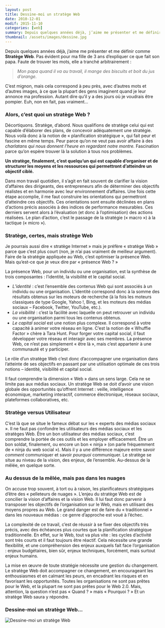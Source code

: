 ```yaml
---
layout: post
title: Dessine-moi un stratège Web
date: 2010-12-01
modif: 2015-11-10
categories: [web]
summary: Depuis quelques années déjà, j’aime me présenter et me définir comme Stratège Web. Pas évident pour ma fille de 3 ans d’expliquer ce que fait son papa.
thumbnail: /assets/images/dessine.jpg
---
```


Depuis quelques années déjà, j’aime me présenter et me définir comme **Stratège Web**. Pas évident pour ma fille de 3 ans d’expliquer ce que fait son papa. Faute de trouver les mots, elle a tranché arbitrairement :

> _Mon papa quand il va au travail, il mange des biscuits et boit du jus d’orange._

C’est mignon, mais cela correspond à peu près, avec d’autres mots et d’autres images, à ce que la plupart des gens imaginent quand je leur annonce ma profession. Autant dire qu’il y a des jours où je voudrais être pompier. Euh, non en fait, pas vraiment…

### Alors, c’est quoi un stratège Web ?

Décortiquons. Stratège, d’abord. Nous qualifions de stratège celui qui est capable d’élaborer des plans, de concevoir adéquatement une stratégie. Nous voilà donc à la notion de « planification stratégique », qui fait peur et fascine en même temps. Peur parce qu’on ne veut pas avoir affaire à des _charlatans qui nous donnent l’heure en regardant notre montre._ Fascination parce qu’on espère trouver là la solution à tous nos problèmes.

**Un stratège, finalement, c’est quelqu’un qui est capable d’organiser et de structurer les moyens et les ressources qui permettront d’atteindre un objectif ciblé.**

Dans mon travail quotidien, il s’agit en fait souvent de clarifier la vision d’affaires des dirigeants, des entrepreneurs afin de déterminer des objectifs réalistes et en harmonie avec leur environnement d’affaires. Une fois cette étape accomplie, il me faut construire les orientations qui permettront d’atteindre ces objectifs. Ces orientations sont ensuite déclinées en plans d’actions précis associés à des indices de performance mesurables. Ces derniers servent alors à l’évaluation (et donc à l’optimisation) des actions réalisées. Le plan d’action, c’est le passage de la stratégie (« macro ») à la tactique (« micro »).

### Stratège, certes, mais stratège Web

Je pourrais aussi dire « stratège Internet » mais je préfère « stratège Web » parce que c’est plus court (non, je n’ai pas vraiment de meilleur argument). Faire de la stratégie appliquée au Web, c’est optimiser la présence Web. Mais qu’est-ce que je veux dire par « présence Web ? »

La présence Web, pour un individu ou une organisation, est la synthèse de trois composantes : l’identité, la visibilité et le capital social.

- _L’identité_ : c’est l’ensemble des contenus Web qui sont associés à un individu ou une organisation. L’identité correspond donc à la somme des résultats obtenus sur les moteurs de recherche (à la fois les moteurs classiques de type Google, Yahoo !, Bing, et les moteurs des médias sociaux – Facebook, Twitter, YouTube, etc.).
- _La visibilité_ : c’est la facilité avec laquelle on peut retrouver un individu ou une organisation parmi tous les contenus obtenus.
- _Le capital social_ est une notion plus complexe. Il correspond à votre capacité à animer votre réseau en ligne. C’est la notion de « Whuffie Factor » chère à Tara Hunt. Pour forger votre capital social, il faut développer votre réseau et interagir avec ses membres. La présence Web, ce n’est pas simplement « être là », mais c’est appartenir à une communauté et y participer.

Le rôle d’un stratège Web c’est donc d’accompagner une organisation dans l’atteinte de ses objectifs en passant par une utilisation optimale de ces trois notions – identité, visibilité et capital social.

Il faut comprendre la dimension « Web » dans un sens large. Cela ne se limite pas aux médias sociaux. Un stratège Web se doit d’avoir une vision globale des opportunités qu’offrent Internet : veille, intelligence économique, marketing interactif, commerce électronique, réseaux sociaux, plateformes collaboratives, etc.

### Stratège versus Utilisateur

C’est là que se situe le fameux débat sur les « experts des médias sociaux ». Il ne faut pas confondre les utilisateurs des médias sociaux et les stratèges Web. Être un bon utilisateur des médias sociaux, c’est comprendre la portée de ces outils et les employer efficacement. Être un bon soldat, finalement, ou encore un bon « ninja » (on parle fréquemment de « ninja du web social »). Mais il y a une différence majeure entre savoir _comment_ communiquer et savoir _pourquoi_ communiquer. Le stratège se situe au niveau de la vision, des enjeux, de l’ensemble. Au-dessus de la mêlée, en quelque sorte.

### Au dessus de la mêlée, mais pas dans les nuages

On accuse trop souvent, à tort ou à raison, les planificateurs stratégiques d’être des « pelleteurs de nuages ». L’enjeu du stratège Web est de concilier la vision d’affaires et la vision Web. Il lui faut donc parvenir à transposer les objectifs de l’organisation sur le Web, mais en utilisant des moyens propres au Web. Le grand danger est de faire du « traditionnel » dans les nouveaux médias : ce genre d’approche est voué à l’échec.

La complexité de ce travail, c’est de réussir à se fixer des objectifs très précis, avec des échéances plus courtes que la planification stratégique traditionnelle. En effet, sur le Web, tout va plus vite : les cycles d’activité sont très courts et il faut toujours être réactif. Cela nécessite une grande flexibilité, et une compréhension des enjeux auxquels fait face l’organisation : enjeux budgétaires, bien sûr, enjeux techniques, forcément, mais surtout enjeux humains.

La mise en œuvre de toute stratégie nécessite une gestion du changement. Le stratège Web doit accompagner ce changement, en encourageant les enthousiasmes et en calmant les peurs, en encadrant les risques et en favorisant les opportunités. Toutes les organisations ne sont pas prêtes pour le Web, et la plupart ne sont pas prêtes pour le Web 2.0. Mais, attention, la question n’est pas « Quand ? » mais « Pourquoi ? » Et un stratège Web saura y répondre.

### Dessine-moi un stratège Web…

![Dessine-moi un stratège Web](/assets/img/Stratège-Web-en-7-mots76a1.jpg)
